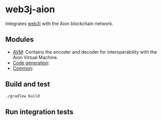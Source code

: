 # web3j-aion

Integrates [web3j](https://web3j.io/) with the Aion blockchain network.

## Modules

 * [AVM](avm): Contains the encoder and decoder for interoperability with the Aion Virtual Machine.
 * [Code generation](codegen): 
 * [Common](common): 
  
## Build and test

```bash
./gradlew build
```

## Run integration tests

